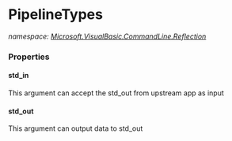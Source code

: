 ﻿# PipelineTypes
_namespace: [Microsoft.VisualBasic.CommandLine.Reflection](./index.md)_






### Properties

#### std_in
This argument can accept the std_out from upstream app as input
#### std_out
This argument can output data to std_out
